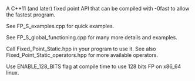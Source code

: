 A C++11 (and later) fixed point API that can be compiled with -0fast to allow the fastest program.

See FP_S_examples.cpp for quick examples.

See FP_S_global_functioning.cpp for many more details and examples.

Call Fixed_Point_Static.hpp in your program to use it.
See also Fixed_Point_Static_operators.hpp for more available operators.

Use ENABLE_128_BITS flag at compile time to use 128 bits FP on x86_64 linux.